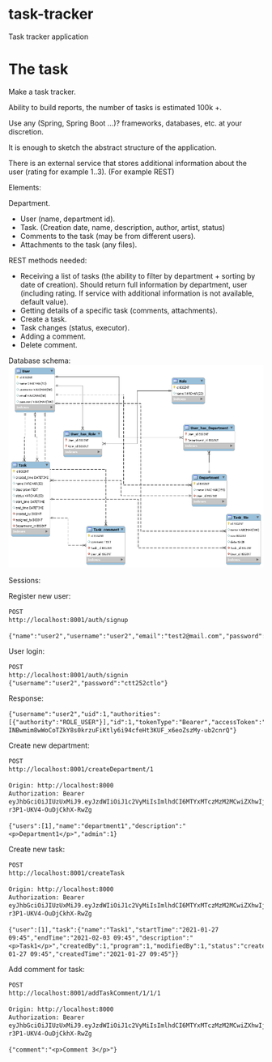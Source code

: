 # task-tracker
Task tracker application

# The task
Make a task tracker.

Ability to build reports, the number of tasks is estimated 100k +.

Use any (Spring, Spring Boot ...)? frameworks, databases, etc. at your discretion.

It is enough to sketch the abstract structure of the application.

There is an external service that stores additional information about the user (rating for example 1..3). (For example REST)

Elements:

Department.
- User (name, department id).
- Task. (Creation date, name, description, author, artist, status)
- Comments to the task (may be from different users).
- Attachments to the task (any files).

REST methods needed:

- Receiving a list of tasks (the ability to filter by department + sorting by date of creation). Should return full information by department, user (including rating. If service with additional information is not available, default value).
- Getting details of a specific task (comments, attachments).
- Create a task.
- Task changes (status, executor).
- Adding a comment.
- Delete comment.

Database schema:
[![Screen short](https://github.com/javadev/task-tracker/raw/main/task_tracker.png)](https://github.com/javadev/task-tracker/)

Sessions:

Register new user:

```
POST
http://localhost:8001/auth/signup

{"name":"user2","username":"user2","email":"test2@mail.com","password":"ctt252ctlo","user":"U"}
```

User login:

```
POST
http://localhost:8001/auth/signin
{"username":"user2","password":"ctt252ctlo"}
```

Response:

```
{"username":"user2","uid":1,"authorities":[{"authority":"ROLE_USER"}],"id":1,"tokenType":"Bearer","accessToken":"eyJhbGciOiJIUzUxMiJ9.eyJzdWIiOiJ1c2VyMiIsImlhdCI6MTYxMTczNDE4MiwiZXhwIjoxNjExODIwNTgyfQ.oPe3MOvi3AXgh8o76At9q4rl-INBwmim8wWoCoTZkY8s0krzuFiKtly6i94cfeHt3KUF_x6eoZszMy-ub2cnrQ"}
```

Create new department:

```
POST
http://localhost:8001/createDepartment/1

Origin: http://localhost:8000
Authorization: Bearer eyJhbGciOiJIUzUxMiJ9.eyJzdWIiOiJ1c2VyMiIsImlhdCI6MTYxMTczMzM2MCwiZXhwIjoxNjExODE5NzYwfQ.Y_jGdqwrg__KJyS6gCb0XFcp8meYUV0OrzNh_6CeIN72_OJ6kQWCBBwgkkqi31-r3P1-UKV4-OuDjCkhX-RwZg

{"users":[1],"name":"department1","description":"<p>Department1</p>","admin":1}
```

Create new task:

```
POST
http://localhost:8001/createTask

Origin: http://localhost:8000
Authorization: Bearer eyJhbGciOiJIUzUxMiJ9.eyJzdWIiOiJ1c2VyMiIsImlhdCI6MTYxMTczMzM2MCwiZXhwIjoxNjExODE5NzYwfQ.Y_jGdqwrg__KJyS6gCb0XFcp8meYUV0OrzNh_6CeIN72_OJ6kQWCBBwgkkqi31-r3P1-UKV4-OuDjCkhX-RwZg

{"user":[1],"task":{"name":"Task1","startTime":"2021-01-27 09:45","endTime":"2021-02-03 09:45","description":"<p>Task1</p>","createdBy":1,"program":1,"modifiedBy":1,"status":"created","modifiedTime":"2021-01-27 09:45","createdTime":"2021-01-27 09:45"}}
```

Add comment for task:

```
POST
http://localhost:8001/addTaskComment/1/1/1

Origin: http://localhost:8000
Authorization: Bearer eyJhbGciOiJIUzUxMiJ9.eyJzdWIiOiJ1c2VyMiIsImlhdCI6MTYxMTczMzM2MCwiZXhwIjoxNjExODE5NzYwfQ.Y_jGdqwrg__KJyS6gCb0XFcp8meYUV0OrzNh_6CeIN72_OJ6kQWCBBwgkkqi31-r3P1-UKV4-OuDjCkhX-RwZg

{"comment":"<p>Comment 3</p>"}
```

